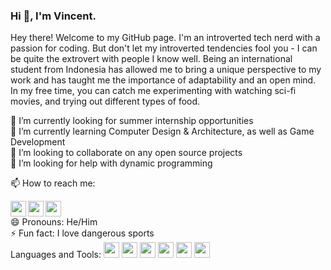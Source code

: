 ### Hi 👋, I'm Vincent.

Hey there! Welcome to my GitHub page. I'm an introverted tech nerd with a passion for coding. But don't let my introverted tendencies fool you - I can be quite the extrovert with people I know well. Being an international student from Indonesia has allowed me to bring a unique perspective to my work and has taught me the importance of adaptability and an open mind. In my free time, you can catch me experimenting with watching sci-fi movies, and trying out different types of food.                 

🔭 I’m currently looking for summer internship opportunities
</br>
🌱 I’m currently learning Computer Design & Architecture, as well as Game Development
</br>
👯 I’m looking to collaborate on any open source projects
</br>
🤔 I’m looking for help with dynamic programming
</br>
<!-- - 💬 Ask me about ... -->
📫 How to reach me: 
</br>

<a href="https://www.instagram.com/vincent.nw/">
<img align="left" height="25" width="25" src="https://cdn.simpleicons.org/instagram/#d62976" />
</a>
<a href="https://www.linkedin.com/in/vnw/">
<img align="left" height="25" width="25" src="https://cdn.simpleicons.org/linkedin/#0072b1" />
</a>
<a href="https://www.github.com/izyns">
<img height="25" width="25" src="https://cdn.simpleicons.org/github/white" />
</a>

</br>
😄 Pronouns: He/Him
</br>
⚡ Fun fact: I love dangerous sports
</br>
Languages and Tools:
<img height="25" width="25" src="https://cdn.simpleicons.org/c++/white"/>
<img height="25" width="25" src="https://cdn.simpleicons.org/visualstudio/white" />
<img height="25" width="25" src="https://cdn.simpleicons.org/intellijidea/white" />
<img height="25" width="25" src="https://cdn.simpleicons.org/github/white" />
<img height="25" width="25" src="https://cdn.simpleicons.org/docker/white" />
<img height="25" width="25" src="https://cdn.simpleicons.org/csharp/white" />

